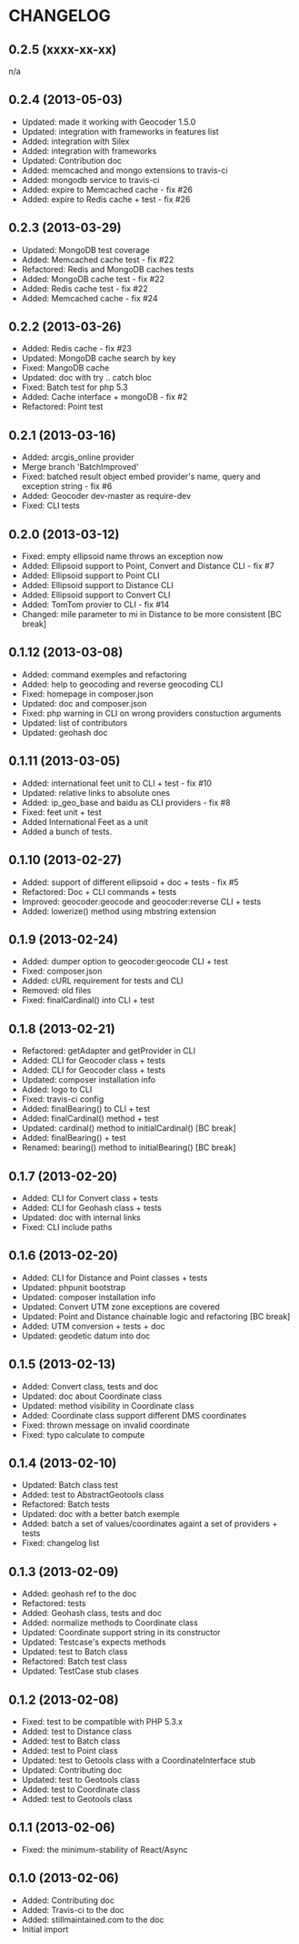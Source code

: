 CHANGELOG
=========

0.2.5 (xxxx-xx-xx)
------------------

n/a


0.2.4 (2013-05-03)
------------------

* Updated: made it working with Geocoder 1.5.0
* Updated: integration with frameworks in features list
* Added: integration with Silex
* Added: integration with frameworks
* Updated: Contribution doc
* Added: memcached and mongo extensions to travis-ci
* Added: mongodb service to travis-ci
* Added: expire to Memcached cache - fix #26
* Added: expire to Redis cache + test - fix #26

0.2.3 (2013-03-29)
------------------

* Updated: MongoDB test coverage
* Added: Memcached cache test - fix #22
* Refactored: Redis and MongoDB caches tests
* Added: MongoDB cache test - fix #22
* Added: Redis cache test - fix #22
* Added: Memcached cache - fix #24

0.2.2 (2013-03-26)
------------------

* Added: Redis cache - fix #23
* Updated: MongoDB cache search by key
* Fixed: MangoDB cache
* Updated: doc with try .. catch bloc
* Fixed: Batch test for php 5.3
* Added: Cache interface + mongoDB - fix #2
* Refactored: Point test

0.2.1 (2013-03-16)
------------------

* Added: arcgis_online provider
* Merge branch 'BatchImproved'
* Fixed: batched result object embed provider's name, query and exception string - fix #6
* Added: Geocoder dev-master as require-dev
* Fixed: CLI tests

0.2.0 (2013-03-12)
------------------

* Fixed: empty ellipsoid name throws an exception now
* Added: Ellipsoid support to Point, Convert and Distance CLI - fix #7
* Added: Ellipsoid support to Point CLI
* Added: Ellipsoid support to Distance CLI
* Added: Ellipsoid support to Convert CLI
* Added: TomTom provier to CLI - fix #14
* Changed: mile parameter to mi in Distance to be more consistent [BC break]

0.1.12 (2013-03-08)
-------------------

* Added: command exemples and refactoring
* Added: help to geocoding and reverse geocoding CLI
* Fixed: homepage in composer.json
* Updated: doc and composer.json
* Fixed: php warning in CLI on wrong providers constuction arguments
* Updated: list of contributors
* Updated: geohash doc

0.1.11 (2013-03-05)
-------------------

* Added: international feet unit to CLI + test - fix #10
* Updated: relative links to absolute ones
* Added: ip_geo_base and baidu as CLI providers - fix #8
* Fixed: feet unit + test
* Added International Feet as a unit
* Added a bunch of tests.

0.1.10 (2013-02-27)
-------------------

* Added: support of different ellipsoid + doc + tests - fix #5
* Refactored: Doc + CLI commands + tests
* Improved: geocoder:geocode and geocoder:reverse CLI + tests
* Added: lowerize() method using mbstring extension

0.1.9 (2013-02-24)
------------------

* Added: dumper option to geocoder:geocode CLI + test
* Fixed: composer.json
* Added: cURL requirement for tests and CLI
* Removed: old files
* Fixed: finalCardinal() into CLI + test

0.1.8 (2013-02-21)
------------------

* Refactored: getAdapter and getProvider in CLI
* Added: CLI for Geocoder class + tests
* Added: CLI for Geocoder class + tests
* Updated: composer installation info
* Added: logo to CLI
* Fixed: travis-ci config
* Added: finalBearing() to CLI + test
* Added: finalCardinal() method + test
* Updated: cardinal() method to initialCardinal() [BC break]
* Added: finalBearing() + test
* Renamed: bearing() method to initialBearing() [BC break]

0.1.7 (2013-02-20)
------------------

* Added: CLI for Convert class + tests
* Added: CLI for Geohash class + tests
* Updated: doc with internal links
* Fixed: CLI include paths

0.1.6 (2013-02-20)
------------------

* Added: CLI for Distance and Point classes + tests
* Updated: phpunit bootstrap
* Updated: composer installation info
* Updated: Convert UTM zone exceptions are covered
* Updated: Point and Distance chainable logic and refactoring [BC break]
* Added: UTM conversion + tests + doc
* Updated: geodetic datum into doc

0.1.5 (2013-02-13)
------------------

* Added: Convert class, tests and doc
* Updated: doc about Coordinate class
* Updated: method visibility in Coordinate class
* Added: Coordinate class support different DMS coordinates
* Fixed: thrown message on invalid coordinate
* Fixed: typo calculate to compute

0.1.4 (2013-02-10)
------------------

* Updated: Batch class test
* Added: test to AbstractGeotools class
* Refactored: Batch tests
* Updated: doc with a better batch exemple
* Added: batch a set of values/coordinates againt a set of providers + tests
* Fixed: changelog list

0.1.3 (2013-02-09)
------------------

* Added: geohash ref to the doc
* Refactored: tests
* Added: Geohash class, tests and doc
* Added: normalize methods to Coordinate class
* Updated: Coordinate support string in its constructor
* Updated: Testcase's expects methods
* Updated: test to Batch class
* Refactored: Batch test class
* Updated: TestCase stub clases

0.1.2 (2013-02-08)
------------------

* Fixed: test to be compatible with PHP 5.3.x
* Added: test to Distance class
* Added: test to Batch class
* Added: test to Point class
* Updated: test to Getools class with a CoordinateInterface stub
* Updated: Contributing doc
* Updated: test to Geotools class
* Added: test to Coordinate class
* Added: test to Geotools class

0.1.1 (2013-02-06)
------------------

* Fixed: the minimum-stability of React/Async

0.1.0 (2013-02-06)
------------------

* Added: Contributing doc
* Added: Travis-ci to the doc
* Added: stillmaintained.com to the doc
* Initial import
